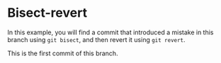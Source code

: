 # Bisect-revert

In this example, you will find a commit that introduced a mistake in this branch using ```git bisect```, and then revert it using ```git revert```.

This is the first commit of this branch.
